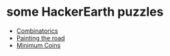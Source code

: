 # some HackerEarth puzzles

 * [Combinatorics](./Combinatorics/README.md)
 * [Painting the road](./PaintingTheRoad/README.md)
 * [Minimum Coins](./MinimumCoins/README.md)